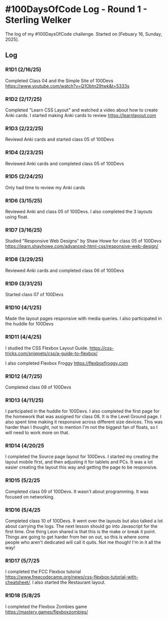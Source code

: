 # #100DaysOfCode Log - Round 1 - Sterling Welker

The log of my #100DaysOfCode challenge. Started on [Febuary 16, Sunday, 2025].

## Log

### R1D1 (2/16/25)

Completed Class 04 and the Simple Site of 100Devs
https://www.youtube.com/watch?v=Q1Obtn29twk&t=5333s

### R1D2 (2/17/25)

Completed "Learn CSS Layout" and watched a video about how to create Anki cards. I started making Anki cards to review
https://learnlayout.com

### R1D3 (2/22/25)

Reviewd Anki cards and started class 05 of 100Devs

### R1D4 (2/23/25)

Reviewed Anki cards and completed class 05 of 100Devs

### R1D5 (2/24/25)

Only had time to review my Anki cards

### R1D6 (3/15/25)

Reviewed Anki and class 05 of 100Devs. I also completed the 3 layouts using float.

### R1D7 (3/16/25)

Studied "Responsive Web Designs" by Shaw Howe for class 05 of 100Devs
https://learn.shayhowe.com/advanced-html-css/responsive-web-design/

### R1D8 (3/29/25)

Reviewed Anki cards and completed class 06 of 100Devs

### R1D9 (3/31/25)

Started class 07 of 100Devs

### R1D10 (4/1/25)

Made the layout pages responsive with media queries. I also participated in the huddle for 100Devs

### R1D11 (4/4/25)

I studied the CSS Flexbox Layout Guide.
https://css-tricks.com/snippets/css/a-guide-to-flexbox/

I also completed Flexbox Froggy
https://flexboxfroggy.com

### R1D12 (4/7/25)

Completed class 08 of 100Devs

### R1D13 (4/11/25)

I participated in the huddle for 100Devs. I also completed the first page for the homework that was assigned for class 08. It is the Level Ground page. I also spent time making it responsive across different size devices. This was harder than I thought, not to mention I'm not the biggest fan of floats, so I will need to work more on that.

### R1D14 (4/20/25

I completed the Source page layout for 100Devs. I started my creating the layout mobile first, and then adjusting it for tablets and PCs. It was a lot easier creating the layout this way and getting the page to be responsive.

### R1D15 (5/2/25

Completed class 09 of 100Devs. It wasn't about programming. It was focused on networking.

### R1D16 (5/4/25

Completed class 10 of 100Devs. It went over the layouts but also talked a lot about carrying the logs. The next lesson should go into Javascript for the first time. One thing Leon shared is that this is the make or break it point. Things are going to get harder from her on out, so this is where some people who aren't dedicated will call it quits. Not me though! I'm in it all the way!

### R1D17 (5/7/25

I completed the FCC Flexbox tutorial https://www.freecodecamp.org/news/css-flexbox-tutorial-with-cheatsheet/. 
I also started the Restaurant layout.

### R1D18 (5/8/25

I completed the Flexbox Zombies game https://mastery.games/flexboxzombies/

